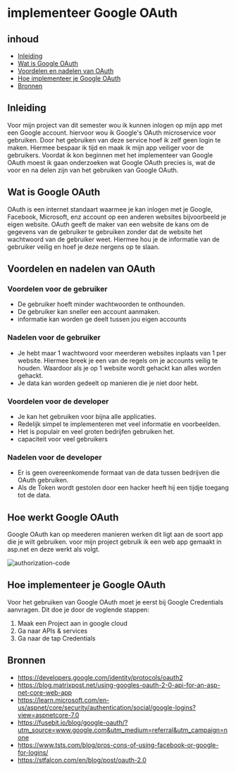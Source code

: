 # implementeer Google OAuth

## inhoud
- [Inleiding](https://github.com/davey2206/Portfolio_Semester_3/blob/main/Documentatie/Research/Research_Google_login.md#inleiding)
- [Wat is Google OAuth](https://github.com/davey2206/Portfolio_Semester_3/blob/main/Documentatie/Research/Research_Google_login.md#wat-is-google-oauth)
- [Voordelen en nadelen van OAuth](https://github.com/davey2206/Portfolio_Semester_3/blob/main/Documentatie/Research/Research_Google_login.md#voordelen-en-nadelen-van-oauth)
- [Hoe implementeer je Google OAuth](https://github.com/davey2206/Portfolio_Semester_3/blob/main/Documentatie/Research/Research_Google_login.md#hoe-implementeer-je-google-oauth)
- [Bronnen](https://github.com/davey2206/Portfolio_Semester_3/blob/main/Documentatie/Research/Research_Google_login.md#bronnen)

## Inleiding

Voor mijn project van dit semester wou ik kunnen inlogen op mijn app met een Google account. hiervoor wou ik Google's OAuth microservice voor gebruiken. 
Door het gebruiken van deze service hoef ik zelf geen login te maken. Hiermee bespaar ik tijd en maak ik mijn app veiliger voor de gebruikers. Voordat ik kon beginnen met het implementeer van Google OAuth moest ik gaan onderzoeken wat Google OAuth precies is, wat de voor en na delen zijn van het gebruiken van Google OAuth.

## Wat is Google OAuth

OAuth is een internet standaart waarmee je kan inlogen met je Google, Facebook, Microsoft, enz account op een anderen websites bijvoorbeeld je eigen website.
OAuth geeft de maker van een website de kans om de gegevens van de gebruiker te gebruiken zonder dat de website het wachtwoord van de gebruiker weet.
Hiermee hou je de informatie van de gebruiker veilig en hoef je deze nergens op te slaan.

## Voordelen en nadelen van OAuth

### Voordelen voor de gebruiker
- De gebruiker hoeft minder wachtwoorden te onthounden.
- De gebruiker kan sneller een account aanmaken.
- informatie kan worden ge deelt tussen jou eigen accounts

### Nadelen voor de gebruiker
- Je hebt maar 1 wachtwoord voor meerderen websites inplaats van 1 per website. Hiermee breek je een van de regels om je accounts veilig te houden. Waardoor als je op 1 website wordt gehackt kan alles worden gehackt.
- Je data kan worden gedeelt op manieren die je niet door hebt.

### Voordelen voor de developer
- Je kan het gebruiken voor bijna alle applicaties.
- Redelijk simpel te implementeren met veel informatie en voorbeelden.
- Het is populair en veel groten bedrijfen gebruiken het.
- capaciteit voor veel gebruikers

### Nadelen voor de developer
- Er is geen overeenkomende formaat van de data tussen bedrijven die OAuth gebruiken.
- Als de Token wordt gestolen door een hacker heeft hij een tijdje toegang tot de data.

## Hoe werkt Google OAuth

Google OAuth kan op meederen manieren werken dit ligt aan de soort app die je wilt gebruiken. voor mijn project gebruik ik een web app gemaakt in asp.net en deze werkt als volgt. 

![authorization-code](https://user-images.githubusercontent.com/39116329/203999336-b9f4633b-48e7-4dea-94b6-38642dde830e.png)

## Hoe implementeer je Google OAuth
Voor het gebruiken van Google OAuth moet je eerst bij Google Credentials aanvragen. Dit doe je door de voglende stappen: 
1. Maak een Project aan in google cloud
3. Ga naar APIs & services
4. Ga naar de tap Credentials

## Bronnen
- https://developers.google.com/identity/protocols/oauth2
- https://blog.matrixpost.net/using-googles-oauth-2-0-api-for-an-asp-net-core-web-app
- https://learn.microsoft.com/en-us/aspnet/core/security/authentication/social/google-logins?view=aspnetcore-7.0
- https://fusebit.io/blog/google-oauth/?utm_source=www.google.com&utm_medium=referral&utm_campaign=none
- https://www.tsts.com/blog/pros-cons-of-using-facebook-or-google-for-logins/
- https://stfalcon.com/en/blog/post/oauth-2.0
